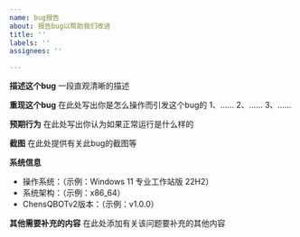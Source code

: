 ```yaml
---
name: bug报告
about: 报告bug以帮助我们改进
title: ''
labels: ''
assignees: ''

---
```


**描述这个bug**
一段直观清晰的描述

**重现这个bug**
在此处写出你是怎么操作而引发这个bug的
1、……
2、……
3、……

**预期行为**
在此处写出你认为如果正常运行是什么样的

**截图**
在此处提供有关此bug的截图等

**系统信息**
 - 操作系统：（示例：Windows 11 专业工作站版 22H2）
 - 系统架构：（示例：x86_64）
 - ChensQBOTv2版本：（示例：v1.0.0）

**其他需要补充的内容**
在此处添加有关该问题要补充的其他内容
